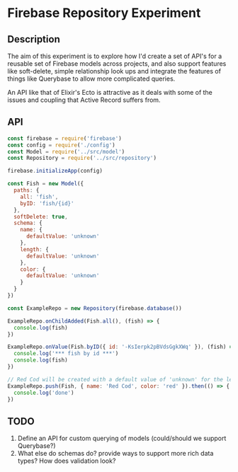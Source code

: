 # Firebase Repository Experiment

## Description

The aim of this experiment is to explore how I'd create a set of API's for a reusable set of Firebase models across projects, and also support features like soft-delete, simple relationship look ups and integrate
the features of things like Querybase to allow more complicated queries.

An API like that of Elixir's Ecto is attractive as it deals with some of the issues and coupling that Active Record suffers from.

## API

```javascript
const firebase = require('firebase')
const config = require('./config')
const Model = require('../src/model')
const Repository = require('../src/repository')

firebase.initializeApp(config)

const Fish = new Model({
  paths: {
    all: 'fish',
    byID: 'fish/{id}'
  },
  softDelete: true,
  schema: {
    name: {
      defaultValue: 'unknown'
    },
    length: {
      defaultValue: 'unknown'
    },
    color: {
      defaultValue: 'unknown'
    }
  }
})

const ExampleRepo = new Repository(firebase.database())

ExampleRepo.onChildAdded(Fish.all(), (fish) => {
  console.log(fish)
})

ExampleRepo.onValue(Fish.byID({ id: '-KsIerpk2pBVdsGgkXWq' }), (fish) => {
  console.log('*** fish by id ***')
  console.log(fish)
})

// Red Cod will be created with a default value of 'unknown' for the length property
ExampleRepo.push(Fish, { name: 'Red Cod', color: 'red' }).then(() => {
  console.log('done')
})
```

## TODO

1. Define an API for custom querying of models (could/should we support Querybase?)
3. What else do schemas do? provide ways to support more rich data types? How does validation look?
